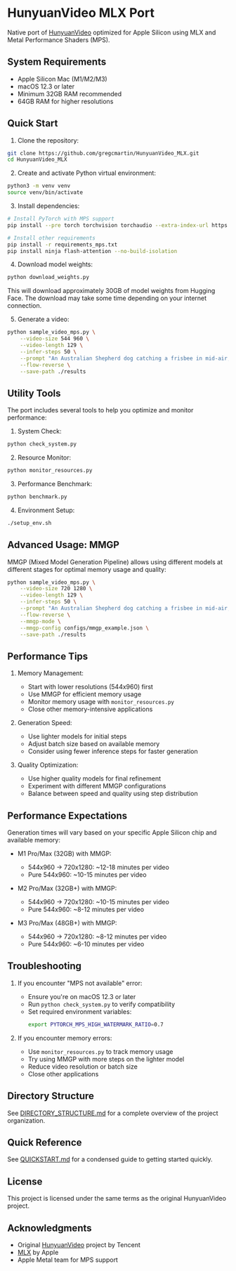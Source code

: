 # HunyuanVideo MLX Port

Native port of [HunyuanVideo](https://github.com/Tencent/HunyuanVideo) optimized for Apple Silicon using MLX and Metal Performance Shaders (MPS).

## System Requirements

- Apple Silicon Mac (M1/M2/M3)
- macOS 12.3 or later
- Minimum 32GB RAM recommended
- 64GB RAM for higher resolutions

## Quick Start

1. Clone the repository:
```bash
git clone https://github.com/gregcmartin/HunyuanVideo_MLX.git
cd HunyuanVideo_MLX
```

2. Create and activate Python virtual environment:
```bash
python3 -m venv venv
source venv/bin/activate
```

3. Install dependencies:
```bash
# Install PyTorch with MPS support
pip install --pre torch torchvision torchaudio --extra-index-url https://download.pytorch.org/whl/nightly/cpu

# Install other requirements
pip install -r requirements_mps.txt
pip install ninja flash-attention --no-build-isolation
```

4. Download model weights:
```bash
python download_weights.py
```
This will download approximately 30GB of model weights from Hugging Face. The download may take some time depending on your internet connection.

5. Generate a video:
```bash
python sample_video_mps.py \
    --video-size 544 960 \
    --video-length 129 \
    --infer-steps 50 \
    --prompt "An Australian Shepherd dog catching a frisbee in mid-air, slow motion, cinematic style" \
    --flow-reverse \
    --save-path ./results
```

## Utility Tools

The port includes several tools to help you optimize and monitor performance:

1. System Check:
```bash
python check_system.py
```

2. Resource Monitor:
```bash
python monitor_resources.py
```

3. Performance Benchmark:
```bash
python benchmark.py
```

4. Environment Setup:
```bash
./setup_env.sh
```

## Advanced Usage: MMGP

MMGP (Mixed Model Generation Pipeline) allows using different models at different stages for optimal memory usage and quality:

```bash
python sample_video_mps.py \
    --video-size 720 1280 \
    --video-length 129 \
    --infer-steps 50 \
    --prompt "An Australian Shepherd dog catching a frisbee in mid-air, slow motion, cinematic style" \
    --flow-reverse \
    --mmgp-mode \
    --mmgp-config configs/mmgp_example.json \
    --save-path ./results
```

## Performance Tips

1. Memory Management:
   - Start with lower resolutions (544x960) first
   - Use MMGP for efficient memory usage
   - Monitor memory usage with `monitor_resources.py`
   - Close other memory-intensive applications

2. Generation Speed:
   - Use lighter models for initial steps
   - Adjust batch size based on available memory
   - Consider using fewer inference steps for faster generation

3. Quality Optimization:
   - Use higher quality models for final refinement
   - Experiment with different MMGP configurations
   - Balance between speed and quality using step distribution

## Performance Expectations

Generation times will vary based on your specific Apple Silicon chip and available memory:

- M1 Pro/Max (32GB) with MMGP:
  - 544x960 → 720x1280: ~12-18 minutes per video
  - Pure 544x960: ~10-15 minutes per video

- M2 Pro/Max (32GB+) with MMGP:
  - 544x960 → 720x1280: ~10-15 minutes per video
  - Pure 544x960: ~8-12 minutes per video

- M3 Pro/Max (48GB+) with MMGP:
  - 544x960 → 720x1280: ~8-12 minutes per video
  - Pure 544x960: ~6-10 minutes per video

## Troubleshooting

1. If you encounter "MPS not available" error:
   - Ensure you're on macOS 12.3 or later
   - Run `python check_system.py` to verify compatibility
   - Set required environment variables:
     ```bash
     export PYTORCH_MPS_HIGH_WATERMARK_RATIO=0.7
     ```

2. If you encounter memory errors:
   - Use `monitor_resources.py` to track memory usage
   - Try using MMGP with more steps on the lighter model
   - Reduce video resolution or batch size
   - Close other applications

## Directory Structure

See [DIRECTORY_STRUCTURE.md](DIRECTORY_STRUCTURE.md) for a complete overview of the project organization.

## Quick Reference

See [QUICKSTART.md](QUICKSTART.md) for a condensed guide to getting started quickly.

## License

This project is licensed under the same terms as the original HunyuanVideo project.

## Acknowledgments

- Original [HunyuanVideo](https://github.com/Tencent/HunyuanVideo) project by Tencent
- [MLX](https://github.com/ml-explore/mlx) by Apple
- Apple Metal team for MPS support
